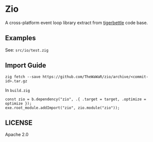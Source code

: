 # Zio
A cross-platform event loop library extract from [tigerbettle](https://github.com/tigerbeetle/tigerbeetle/tree/main/src/io) code base.

## Examples

See: `src/io/test.zig`

## Import Guide
```shell
zig fetch --save https://github.com/TheWaWaR/zio/archive/<commit-id>.tar.gz
```

In `build.zig`
```zig
const zio = b.dependency("zio", .{ .target = target, .optimize = optimize });
exe.root_module.addImport("zio", zio.module("zio"));
```

## LICENSE

Apache 2.0
